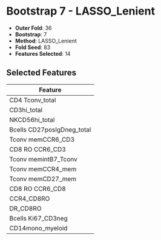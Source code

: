 # Bootstrap 7 - LASSO_Lenient

- **Outer Fold**: 36
- **Bootstrap**: 7
- **Method**: LASSO_Lenient
- **Fold Seed**: 83
- **Features Selected**: 14

## Selected Features

| Feature |
|---------|
| CD4 Tconv_total |
| CD3hi_total |
| NKCD56hi_total |
| Bcells CD27posIgDneg_total |
| Tconv memCCR6_CD3 |
| CD8 RO CCR6_CD3 |
| Tconv memintB7_Tconv |
| Tconv memCCR4_mem |
| Tconv memCD27_mem |
| CD8 RO CCR6_CD8 |
| CCR4_CD8RO |
| DR_CD8RO |
| Bcells Ki67_CD3neg |
| CD14mono_myeloid |
